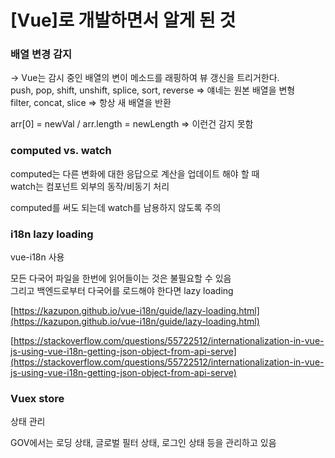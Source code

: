 # \[Vue\]로 개발하면서 알게 된 것

### 배열 변경 감지

→ Vue는 감시 중인 배열의 변이 메소드를 래핑하여 뷰 갱신을 트리거한다.  
push, pop, shift, unshift, splice, sort, reverse =&gt; 얘네는 원본 배열을 변형  
filter, concat, slice =&gt; 항상 새 배열을 반환

arr\[0\] = newVal / arr.length = newLength =&gt; 이런건 감지 못함

### computed vs. watch

computed는 다른 변화에 대한 응답으로 계산을 업데이트 해야 할 때  
watch는 컴포넌트 외부의 동작/비동기 처리

computed를 써도 되는데 watch를 남용하지 않도록 주의

### i18n lazy loading

vue-i18n 사용

모든 다국어 파일을 한번에 읽어들이는 것은 불필요할 수 있음  
그리고 백엔드로부터 다국어를 로드해야 한다면 lazy loading

[https://kazupon.github.io/vue-i18n/guide/lazy-loading.html](https://kazupon.github.io/vue-i18n/guide/lazy-loading.html)

[https://stackoverflow.com/questions/55722512/internationalization-in-vue-js-using-vue-i18n-getting-json-object-from-api-serve](https://stackoverflow.com/questions/55722512/internationalization-in-vue-js-using-vue-i18n-getting-json-object-from-api-serve)

### Vuex store

상태 관리

GOV에서는 로딩 상태, 글로벌 필터 상태, 로그인 상태 등을 관리하고 있음  






